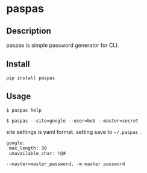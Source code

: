 paspas
====

## Description
paspas is simple password generator for CLI.

## Install

```
pip install paspas
```

## Usage
```
$ paspas help
```

```
$ paspas --site=google --user=bob --master=secret
```

site settings is yaml format. setting save to `~/.paspas` .
```
google:
 max_length: 30
 unavailable_char: !@#
```

```
--master=master_password, -m master password
```